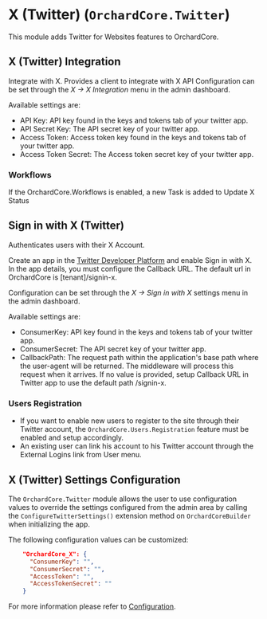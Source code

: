 # X (Twitter) (`OrchardCore.Twitter`)

This module adds Twitter for Websites features to OrchardCore.

## X (Twitter) Integration

Integrate with X. Provides a client to integrate with X API
Configuration can be set through the _X -> X Integration_ menu in the admin dashboard.

Available settings are:

- API Key: API key found in the keys and tokens tab of your twitter app.
- API Secret Key: The API secret key of your twitter app.
- Access Token: Access token key found in the keys and tokens tab of your twitter app.
- Access Token Secret: The Access token secret key of your twitter app.

### Workflows

If the OrchardCore.Workflows is enabled, a new Task is added to Update X Status

## Sign in with X (Twitter)

Authenticates users with their X Account.

Create an app in the [Twitter Developer Platform](https://developer.x.com) and enable Sign in with X.  
In the app details, you must configure the Callback URL. The default url in OrchardCore is [tenant]/signin-x.

Configuration can be set through the _X -> Sign in with X_ settings menu in the admin dashboard.

Available settings are:

- ConsumerKey: API key found in the keys and tokens tab of your twitter app.
- ConsumerSecret: The API secret key of your twitter app.
- CallbackPath: The request path within the application's base path where the user-agent will be returned. The middleware will process this request when it arrives.
If no value is provided, setup Callback URL in Twitter app to use the default path /signin-x.

### Users Registration

- If you want to enable new users to register to the site through their Twitter account, the `OrchardCore.Users.Registration` feature must be enabled and setup accordingly.
- An existing user can link his account to his Twitter account through the External Logins link from User menu.

## X (Twitter) Settings Configuration

The `OrchardCore.Twitter` module allows the user to use configuration values to override the settings configured from the admin area by calling the `ConfigureTwitterSettings()` extension method on `OrchardCoreBuilder` when initializing the app.

The following configuration values can be customized:

```json
    "OrchardCore_X": {
      "ConsumerKey": "",
      "ConsumerSecret": "",
      "AccessToken": "",
      "AccessTokenSecret": ""
    }
```

For more information please refer to [Configuration](../../core/Configuration/README.md).
